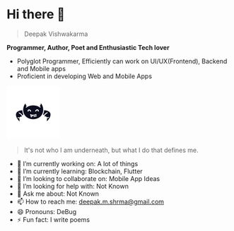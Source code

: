# Hi there 👋

> Deepak Vishwakarma

**Programmer, Author, Poet and Enthusiastic Tech lover**

- Polyglot Programmer, Efficiently can work on UI/UX(Frontend), Backend and Mobile apps
- Proficient in developing Web and Mobile Apps

![bats icon](assets/icon_bat.svg)

> It's not who I am underneath, but what I do that defines me.

- 🔭 I’m currently working on: A lot of things
- 🌱 I’m currently learning: Blockchain, Flutter
- 👯 I’m looking to collaborate on: Mobile App Ideas
- 🤔 I’m looking for help with: Not Known
- 💬 Ask me about: Not Known
- 📫 How to reach me: deepak.m.shrma@gmail.com
- 😄 Pronouns: DeBug
- ⚡ Fun fact: I write poems
